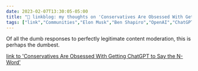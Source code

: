 ---date: 2023-02-07T13:30:05-05:00title: "🔗 linkblog: my thoughts on 'Conservatives Are Obsessed With Getting ChatGPT to Say the N-Word'"tags: ["link","Communities","Elon Musk","Ben Shapiro","OpenAI","ChatGPT","content moderation"]---Of all the dumb responses to perfectly legitimate content moderation, this is perhaps the dumbest.   [link to 'Conservatives Are Obsessed With Getting ChatGPT to Say the N-Word'](https://www.vice.com/en/article/wxnv59/conservatives-are-obsessed-with-getting-chatgpt-to-say-the-n-word)